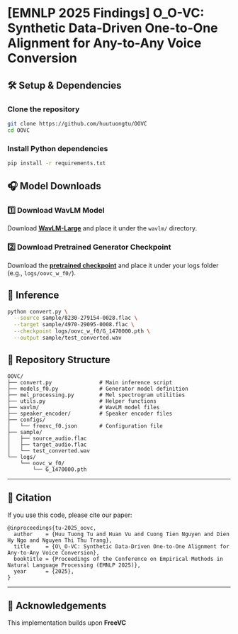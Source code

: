 # [EMNLP 2025 Findings] O_O-VC: Synthetic Data-Driven One-to-One Alignment for Any-to-Any Voice Conversion  


## 🛠 Setup & Dependencies  

### Clone the repository  
```bash
git clone https://github.com/huutuongtu/OOVC
cd OOVC
```

### Install Python dependencies

```bash
pip install -r requirements.txt
```


## 🎧 Model Downloads

### 1️⃣ Download WavLM Model

Download **[WavLM-Large](https://github.com/microsoft/unilm/tree/master/wavlm)** and place it under the `wavlm/` directory.

### 2️⃣ Download Pretrained Generator Checkpoint

Download the **[pretrained checkpoint](https://drive.google.com/drive/folders/120CWHi3L2C-cw4AYcxwCSl6b-Th9PmJA?usp=sharing)**
and place it under your logs folder (e.g., `logs/oovc_w_f0/`).


## 🚀 Inference


```bash
python convert.py \
  --source sample/8230-279154-0028.flac \
  --target sample/4970-29095-0008.flac \
  --checkpoint logs/oovc_w_f0/G_1470000.pth \
  --output sample/test_converted.wav
```

## 📂 Repository Structure

```
OOVC/
├── convert.py               # Main inference script
├── models_f0.py             # Generator model definition
├── mel_processing.py        # Mel spectrogram utilities
├── utils.py                 # Helper functions
├── wavlm/                   # WavLM model files
├── speaker_encoder/         # Speaker encoder files
├── configs/
│   └── freevc_f0.json       # Configuration file
├── sample/
│   ├── source_audio.flac
│   ├── target_audio.flac
│   └── test_converted.wav
└── logs/
    └── oovc_w_f0/
        └── G_1470000.pth
```

---

## 📘 Citation

If you use this code, please cite our paper:

```
@inproceedings{tu-2025_oovc,
  author    = {Huu Tuong Tu and Huan Vu and Cuong Tien Nguyen and Dien Hy Ngo and Nguyen Thi Thu Trang},
  title     = {O\_O-VC: Synthetic Data-Driven One-to-One Alignment for Any-to-Any Voice Conversion},
  booktitle = {Proceedings of the Conference on Empirical Methods in Natural Language Processing (EMNLP 2025)},
  year      = {2025},
}
```

---

## 🧠 Acknowledgements

This implementation builds upon **FreeVC** 

```